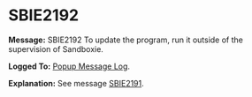 # SBIE2192


**Message:** SBIE2192 To update the program, run it outside of the supervision of Sandboxie.

**Logged To:** [Popup Message Log](PopupMessageLog.md).

**Explanation:** See message [SBIE2191](SBIE2191.md).
